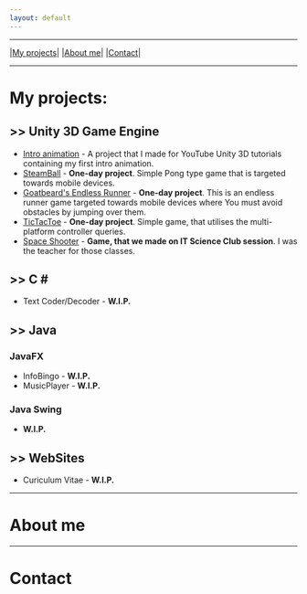 ```yaml
---
layout: default
---
```

---
|[My projects](#my_projects)| |[About me](#about_me)| |[Contact](#contact)|

---

# <a name="my_projects"></a>**My projects:**
## >> Unity 3D Game Engine

*   [Intro animation](unity-intro) - A project that I made for YouTube Unity 3D tutorials containing my first intro animation.
*   [SteamBall](unity-steamball) - **One-day project**. Simple Pong type game that is targeted towards mobile devices.
*   [Goatbeard's Endless Runner](unity-goatbeardsendlessrunner) - **One-day project**. This is an endless runner game targeted towards mobile devices where You must avoid obstacles by jumping over them.
*   [TicTacToe](unity-tictactoe) - **One-day project**. Simple game, that utilises the multi-platform controller queries.
*   [Space Shooter](unity-spaceshooter) - **Game, that we made on IT Science Club session**. I was the teacher for those classes.

## >> C \#
*   Text Coder/Decoder - **W.I.P.**

## >> Java
###   JavaFX
*   InfoBingo - **W.I.P.**
*   MusicPlayer - **W.I.P.**

###   Java Swing
*   **W.I.P.**

## >> WebSites
*   Curiculum Vitae - **W.I.P.**

---
# <a name="about_me"></a>**About me**

---
# <a name="contact"></a>**Contact**


<!---
Text can be **bold**, _italic_, or ~~strikethrough~~.

[Link to another page](another-page).

There should be whitespace between paragraphs.

There should be whitespace between paragraphs. We recommend including a README, or a file with information about your project.

# [](#header-1)Header 1

This is a normal paragraph following a header. GitHub is a code hosting platform for version control and collaboration. It lets you and others work together on projects from anywhere.

## [](#header-2)Header 2

> This is a blockquote following a header.
>
> When something is important enough, you do it even if the odds are not in your favor.

### [](#header-3)Header 3

```js
// Javascript code with syntax highlighting.
var fun = function lang(l) {
  dateformat.i18n = require('./lang/' + l)
  return true;
}
```

```ruby
# Ruby code with syntax highlighting
GitHubPages::Dependencies.gems.each do |gem, version|
  s.add_dependency(gem, "= #{version}")
end
```

#### [](#header-4)Header 4

*   This is an unordered list following a header.
*   This is an unordered list following a header.
*   This is an unordered list following a header.

##### [](#header-5)Header 5

1.  This is an ordered list following a header.
2.  This is an ordered list following a header.
3.  This is an ordered list following a header.

###### [](#header-6)Header 6

| head1        | head two          | three |
|:-------------|:------------------|:------|
| ok           | good swedish fish | nice  |
| out of stock | good and plenty   | nice  |
| ok           | good `oreos`      | hmm   |
| ok           | good `zoute` drop | yumm  |

### There's a horizontal rule below this.

* * *

### Here is an unordered list:

*   Item foo
*   Item bar
*   Item baz
*   Item zip

### And an ordered list:

1.  Item one
1.  Item two
1.  Item three
1.  Item four

### And a nested list:

- level 1 item
  - level 2 item
  - level 2 item
    - level 3 item
    - level 3 item
- level 1 item
  - level 2 item
  - level 2 item
  - level 2 item
- level 1 item
  - level 2 item
  - level 2 item
- level 1 item

### Small image

![](https://assets-cdn.github.com/images/icons/emoji/octocat.png)

### Large image

![](https://guides.github.com/activities/hello-world/branching.png)


### Definition lists can be used with HTML syntax.

<dl>
<dt>Name</dt>
<dd>Godzilla</dd>
<dt>Born</dt>
<dd>1952</dd>
<dt>Birthplace</dt>
<dd>Japan</dd>
<dt>Color</dt>
<dd>Green</dd>
</dl>

```
Long, single-line code blocks should not wrap. They should horizontally scroll if they are too long. This line should be long enough to demonstrate this.
```

```
The final element.
```
-->
